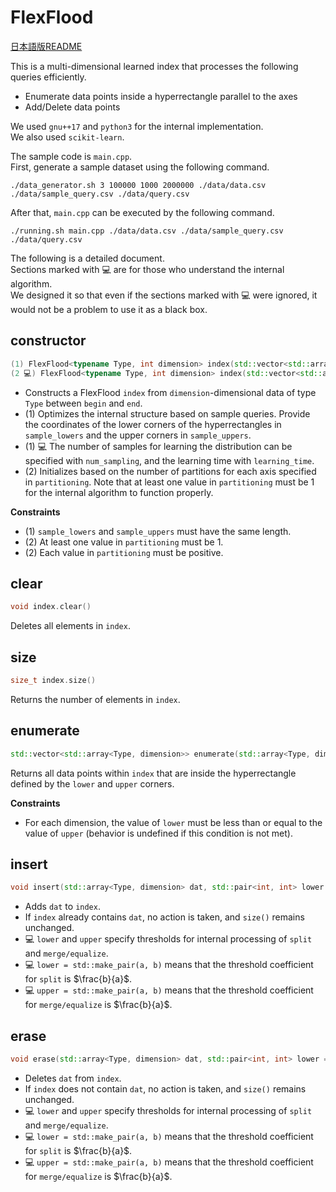 # FlexFlood

[日本語版README](https://github.com/mti-lab/FlexFlood/blob/main/README_jp.md)

This is a multi-dimensional learned index that processes the following queries efficiently.

- Enumerate data points inside a hyperrectangle parallel to the axes
- Add/Delete data points

We used `gnu++17` and `python3` for the internal implementation.<br>
We also used `scikit-learn`.

The sample code is `main.cpp`.<br>
First, generate a sample dataset using the following command.

```
./data_generator.sh 3 100000 1000 2000000 ./data/data.csv ./data/sample_query.csv ./data/query.csv
```

After that, `main.cpp` can be executed by the following command.

```
./running.sh main.cpp ./data/data.csv ./data/sample_query.csv ./data/query.csv
```

The following is a detailed document.<br>
Sections marked with 💻 are for those who understand the internal algorithm.<br>
We designed it so that even if the sections marked with 💻 were ignored, it would not be a problem to use it as a black box.

## constructor

```cpp
(1) FlexFlood<typename Type, int dimension> index(std::vector<std::array<Type, dimension>>::iterator begin, std::vector<std::array<Type, dimension>>::iterator end, std::vector<std::array<Type, dimension>> sample_lowers, std::vector<std::array<Type, dimension>> sample_uppers, int num_sampling = 30 * dimension, double learning_time = 60.0 * dimension)
(2 💻) FlexFlood<typename Type, int dimension> index(std::vector<std::array<Type, dimension>>::iterator begin, std::vector<std::array<Type, dimension>>::iterator end, std::array<int, dimension> partitioning)
```

- Constructs a FlexFlood `index` from `dimension`-dimensional data of type `Type` between `begin` and `end`.
- (1) Optimizes the internal structure based on sample queries. Provide the coordinates of the lower corners of the hyperrectangles in `sample_lowers` and the upper corners in `sample_uppers`.
- (1) 💻 The number of samples for learning the distribution can be specified with `num_sampling`, and the learning time with `learning_time`.
- (2) Initializes based on the number of partitions for each axis specified in `partitioning`. Note that at least one value in `partitioning` must be $1$ for the internal algorithm to function properly.

**Constraints**

- (1) `sample_lowers` and `sample_uppers` must have the same length.
- (2) At least one value in `partitioning` must be $1$.
- (2) Each value in `partitioning` must be positive.

## clear

```cpp
void index.clear()
```

Deletes all elements in `index`.

## size

```cpp
size_t index.size()
```

Returns the number of elements in `index`.

## enumerate

```cpp
std::vector<std::array<Type, dimension>> enumerate(std::array<Type, dimension> lower, std::array<Type, dimension> upper)
```

Returns all data points within `index` that are inside the hyperrectangle defined by the `lower` and `upper` corners.

**Constraints**

- For each dimension, the value of `lower` must be less than or equal to the value of `upper` (behavior is undefined if this condition is not met).


## insert

```cpp
void insert(std::array<Type, dimension> dat, std::pair<int, int> lower = std::make_pair(3, 1), std::pair<int, int> upper = std::make_pair(1, 2))
```

- Adds `dat` to `index`.
- If `index` already contains `dat`, no action is taken, and `size()` remains unchanged.
- 💻 `lower` and `upper` specify thresholds for internal processing of `split` and `merge/equalize`.
- 💻 `lower = std::make_pair(a, b)` means that the threshold coefficient for `split` is $\frac{b}{a}$.
- 💻 `upper = std::make_pair(a, b)` means that the threshold coefficient for `merge/equalize` is $\frac{b}{a}$.

## erase

```cpp
void erase(std::array<Type, dimension> dat, std::pair<int, int> lower = std::make_pair(3, 1), std::pair<int, int> upper = std::make_pair(1, 2))
```

- Deletes `dat` from `index`.
- If `index` does not contain `dat`, no action is taken, and `size()` remains unchanged.
- 💻 `lower` and `upper` specify thresholds for internal processing of `split` and `merge/equalize`.
- 💻 `lower = std::make_pair(a, b)` means that the threshold coefficient for `split` is $\frac{b}{a}$.
- 💻 `upper = std::make_pair(a, b)` means that the threshold coefficient for `merge/equalize` is $\frac{b}{a}$.
